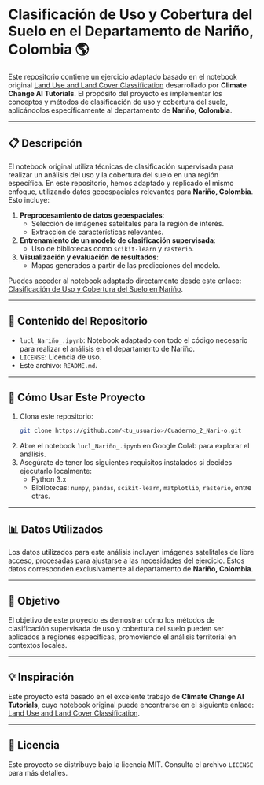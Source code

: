 # Clasificación de Uso y Cobertura del Suelo en el Departamento de Nariño, Colombia 🌎

Este repositorio contiene un ejercicio adaptado basado en el notebook original [Land Use and Land Cover Classification](https://colab.research.google.com/github/climatechange-ai-tutorials/lulc-classification/blob/main/land_use_land_cover_part2.ipynb) desarrollado por **Climate Change AI Tutorials**. El propósito del proyecto es implementar los conceptos y métodos de clasificación de uso y cobertura del suelo, aplicándolos específicamente al departamento de **Nariño, Colombia**.

---

## 📋 Descripción

El notebook original utiliza técnicas de clasificación supervisada para realizar un análisis del uso y la cobertura del suelo en una región específica. En este repositorio, hemos adaptado y replicado el mismo enfoque, utilizando datos geoespaciales relevantes para **Nariño, Colombia**. Esto incluye:

1. **Preprocesamiento de datos geoespaciales**: 
   - Selección de imágenes satelitales para la región de interés.
   - Extracción de características relevantes.
2. **Entrenamiento de un modelo de clasificación supervisada**:
   - Uso de bibliotecas como `scikit-learn` y `rasterio`.
3. **Visualización y evaluación de resultados**:
   - Mapas generados a partir de las predicciones del modelo.

Puedes acceder al notebook adaptado directamente desde este enlace:  
[Clasificación de Uso y Cobertura del Suelo en Nariño](https://colab.research.google.com/github/SergioAcuva/Cuaderno_2_Nari-o/blob/main/lucl_Nari%C3%B1o_.ipynb).

---

## 📂 Contenido del Repositorio

- `lucl_Nariño_.ipynb`: Notebook adaptado con todo el código necesario para realizar el análisis en el departamento de Nariño.
- `LICENSE`: Licencia de uso.
- Este archivo: `README.md`.

---

## 🚀 Cómo Usar Este Proyecto

1. Clona este repositorio:
   ```bash
   git clone https://github.com/<tu_usuario>/Cuaderno_2_Nari-o.git
2. Abre el notebook `lucl_Nariño_.ipynb` en Google Colab para explorar el análisis. 
3. Asegúrate de tener los siguientes requisitos instalados si decides ejecutarlo localmente:
   - Python 3.x
   - Bibliotecas: `numpy`, `pandas`, `scikit-learn`, `matplotlib`, `rasterio`, entre otras.

---

## 📊 Datos Utilizados

Los datos utilizados para este análisis incluyen imágenes satelitales de libre acceso, procesadas para ajustarse a las necesidades del ejercicio. Estos datos corresponden exclusivamente al departamento de **Nariño, Colombia**.

---

## 🎯 Objetivo

El objetivo de este proyecto es demostrar cómo los métodos de clasificación supervisada de uso y cobertura del suelo pueden ser aplicados a regiones específicas, promoviendo el análisis territorial en contextos locales.

---

## 💡 Inspiración

Este proyecto está basado en el excelente trabajo de **Climate Change AI Tutorials**, cuyo notebook original puede encontrarse en el siguiente enlace:
[Land Use and Land Cover Classification](https://colab.research.google.com/github/climatechange-ai-tutorials/lulc-classification/blob/main/land_use_land_cover_part2.ipynb).

---

## 📜 Licencia

Este proyecto se distribuye bajo la licencia MIT. Consulta el archivo `LICENSE` para más detalles.
